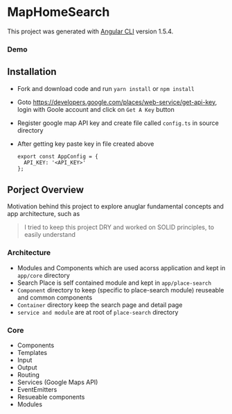 # MapHomeSearch

This project was generated with [Angular CLI](https://github.com/angular/angular-cli) version 1.5.4.

### Demo



## Installation

- Fork and download code and run `yarn install` or `npm install`

- Goto https://developers.google.com/places/web-service/get-api-key, login with Goole account and click on `Get A Key` button
- Register google map API key and create file called `config.ts` in source directory
- After getting key paste key in file created above
  ```
  export const AppConfig = {
    API_KEY: '<API_KEY>'
  };

  ```

## Porject Overview

Motivation behind this project to explore anuglar fundamental concepts and app architecture, such as

> I tried to keep this project DRY and worked on SOLID principles, to easily understand

### Architecture
- Modules and Components which are used acorss application and kept in `app/core` directory
- Search Place is self contained module and kept in `app/place-search`
 - `Component` directory to keep (specific to place-search module) reuseable and common components
 - `Container` directory keep the search page and detail page
 - `service and module` are at root of `place-search` directory

### Core
- Components
- Templates
- Input
- Output
- Routing
- Services (Google Maps API)
- EventEmitters
- Resueable components
- Modules
